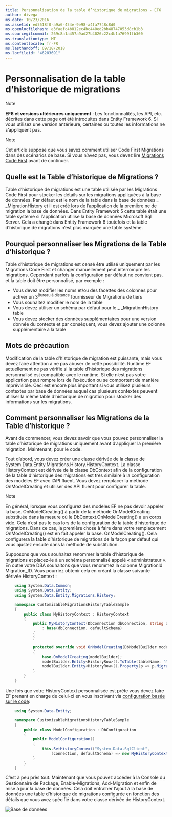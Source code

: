 ```yaml
---
title: Personnalisation de la table d’historique de migrations - EF6
author: divega
ms.date: 10/23/2016
ms.assetid: ed5518f0-a9a6-454e-9e98-a4fa7748c8d0
ms.openlocfilehash: e3faefc4b812ec4bc440ed2bb48747053d8cb1b3
ms.sourcegitcommit: 269c8a1a457a9ad27b4026c22c4b1a76991fb360
ms.translationtype: MT
ms.contentlocale: fr-FR
ms.lasthandoff: 09/18/2018
ms.locfileid: "46283691"
---
```

# <a name="customizing-the-migrations-history-table"></a>Personnalisation de la table d’historique de migrations
> [!NOTE]
> **EF6 et versions ultérieures uniquement** : Les fonctionnalités, les API, etc. décrites dans cette page ont été introduites dans Entity Framework 6. Si vous utilisez une version antérieure, certaines ou toutes les informations ne s’appliquent pas.

> [!NOTE]
> Cet article suppose que vous savez comment utiliser Code First Migrations dans des scénarios de base. Si vous n’avez pas, vous devez lire [Migrations Code First](~/ef6/modeling/code-first/migrations/index.md) avant de continuer.

## <a name="what-is-migrations-history-table"></a>Quelle est la Table d’historique de Migrations ?

Table d’historique de migrations est une table utilisée par les Migrations Code First pour stocker les détails sur les migrations appliquées à la base de données. Par défaut est le nom de la table dans la base de données \_ \_MigrationHistory et il est créé lors de l’application de la première ne de migration la base de données. Dans Entity Framework 5 cette table était une table système si l’application utilise la base de données Microsoft Sql Server. Cela a changé dans Entity Framework 6 toutefois et la table d’historique de migrations n’est plus marquée une table système.

## <a name="why-customize-migrations-history-table"></a>Pourquoi personnaliser les Migrations de la Table d’historique ?

Table d’historique de migrations est censé être utilisé uniquement par les Migrations Code First et changer manuellement peut interrompre les migrations. Cependant parfois la configuration par défaut ne convient pas, et la table doit être personnalisé, par exemple :

-   Vous devez modifier les noms et/ou des facettes des colonnes pour activer un 3<sup>Bureau à distance</sup> fournisseur de Migrations de tiers
-   Vous souhaitez modifier le nom de la table
-   Vous devez utiliser un schéma par défaut pour le \_ \_MigrationHistory table
-   Vous devez stocker des données supplémentaires pour une version donnée du contexte et par conséquent, vous devez ajouter une colonne supplémentaire à la table

## <a name="words-of-precaution"></a>Mots de précaution

Modification de la table d’historique de migration est puissante, mais vous devez faire attention à ne pas abuser de cette possibilité. Runtime EF actuellement ne pas vérifie si la table d’historique des migrations personnalisé est compatible avec le runtime. Si elle n’est pas votre application peut rompre lors de l’exécution ou se comportent de manière imprévisible. Ceci est encore plus important si vous utilisez plusieurs contextes par base de données auquel cas plusieurs contextes peuvent utiliser la même table d’historique de migration pour stocker des informations sur les migrations.

## <a name="how-to-customize-migrations-history-table"></a>Comment personnaliser les Migrations de la Table d’historique ?

Avant de commencer, vous devez savoir que vous pouvez personnaliser la table d’historique de migrations uniquement avant d’appliquer la première migration. Maintenant, pour le code.

Tout d’abord, vous devez créer une classe dérivée de la classe de System.Data.Entity.Migrations.History.HistoryContext. La classe HistoryContext est dérivée de la classe DbContext afin de la configuration de la table d’historique des migrations est très similaire à la configuration des modèles EF avec l’API fluent. Vous devez remplacer la méthode OnModelCreating et utiliser des API fluent pour configurer la table.

>[!NOTE]
> En général, lorsque vous configurez des modèles EF ne pas devoir appeler la base. OnModelCreating() à partir de la méthode OnModelCreating substituée dans la mesure où le DbContext.OnModelCreating() a un corps vide. Cela n’est pas le cas lors de la configuration de la table d’historique de migrations. Dans ce cas, la première chose à faire dans votre remplacement OnModelCreating() est en fait appeler la base. OnModelCreating(). Cela configurera la table d’historique de migrations de la façon par défaut qui vous ajustez ensuite dans la méthode de substitution.

Supposons que vous souhaitez renommer la table d’historique de migrations et placez-le à un schéma personnalisé appelé « administrateur ». En outre votre DBA souhaitons que vous renommez la colonne MigrationId Migration\_ID.  Vous pourriez obtenir cela en créant la classe suivante dérivée HistoryContext :

``` csharp
    using System.Data.Common;
    using System.Data.Entity;
    using System.Data.Entity.Migrations.History;

    namespace CustomizableMigrationsHistoryTableSample
    {
        public class MyHistoryContext : HistoryContext
        {
            public MyHistoryContext(DbConnection dbConnection, string defaultSchema)
                : base(dbConnection, defaultSchema)
            {
            }

            protected override void OnModelCreating(DbModelBuilder modelBuilder)
            {
                base.OnModelCreating(modelBuilder);
                modelBuilder.Entity<HistoryRow>().ToTable(tableName: "MigrationHistory", schemaName: "admin");
                modelBuilder.Entity<HistoryRow>().Property(p => p.MigrationId).HasColumnName("Migration_ID");
            }
        }
    }
```

Une fois que votre HistoryContext personnalisée est prête vous devez faire EF prenant en charge de celui-ci en vous inscrivant via [configuration basée sur le code](https://msdn.com/data/jj680699):

``` csharp
    using System.Data.Entity;

    namespace CustomizableMigrationsHistoryTableSample
    {
        public class ModelConfiguration : DbConfiguration
        {
            public ModelConfiguration()
            {
                this.SetHistoryContext("System.Data.SqlClient",
                    (connection, defaultSchema) => new MyHistoryContext(connection, defaultSchema));
            }
        }
    }
```

C’est à peu près tout. Maintenant que vous pouvez accéder à la Console du Gestionnaire de Package, Enable-Migrations, Add-Migration et enfin de mise à jour la base de données. Cela doit entraîner l’ajout à la base de données une table d’historique de migrations configurée en fonction des détails que vous avez spécifié dans votre classe dérivée de HistoryContext.

![Base de données](~/ef6/media/database.png)
